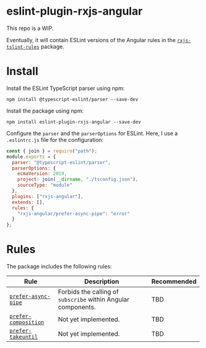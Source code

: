 # eslint-plugin-rxjs-angular

This repo is a WIP.

Eventually, it will contain ESLint versions of the Angular rules in the [`rxjs-tslint-rules`](https://github.com/cartant/rxjs-tslint-rules) package.

# Install

Install the ESLint TypeScript parser using npm:

```
npm install @typescript-eslint/parser --save-dev
```

Install the package using npm:

```
npm install eslint-plugin-rxjs-angular --save-dev
```

Configure the `parser` and the `parserOptions` for ESLint. Here, I use a `.eslintrc.js` file for the configuration:

```js
const { join } = require("path");
module.exports = {
  parser: "@typescript-eslint/parser",
  parserOptions: {
    ecmaVersion: 2019,
    project: join(__dirname, "./tsconfig.json"),
    sourceType: "module"
  },
  plugins: ["rxjs-angular"],
  extends: [],
  rules: {
    "rxjs-angular/prefer-async-pipe": "error"
  }
};
```

# Rules

The package includes the following rules:

| Rule | Description | Recommended |
| --- | --- | --- |
[`prefer-async-pipe`](https://github.com/cartant/eslint-plugin-rxjs-angular/blob/main/source/rules/prefer-async-pipe.ts) | Forbids the calling of `subscribe` within Angular components. | TBD |
[`prefer-composition`](https://github.com/cartant/eslint-plugin-rxjs-angular/blob/main/source/rules/prefer-composition.ts) | Not yet implemented. | TBD |
[`prefer-takeuntil`](https://github.com/cartant/eslint-plugin-rxjs-angular/blob/main/source/rules/prefer-takeuntil.ts) | Not yet implemented. | TBD |